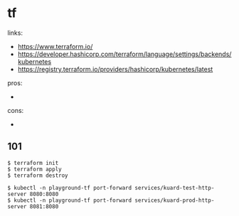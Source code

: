 # tf

links:

- https://www.terraform.io/
- https://developer.hashicorp.com/terraform/language/settings/backends/kubernetes
- https://registry.terraform.io/providers/hashicorp/kubernetes/latest

pros:

-

cons:

-

## 101

```
$ terraform init
$ terraform apply
$ terraform destroy

$ kubectl -n playground-tf port-forward services/kuard-test-http-server 8080:8080
$ kubectl -n playground-tf port-forward services/kuard-prod-http-server 8081:8080
```
